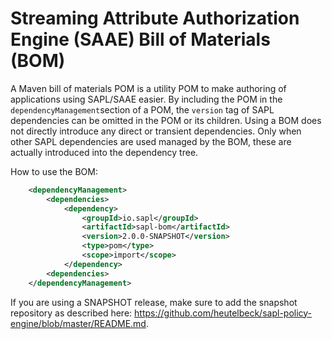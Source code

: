 # Streaming Attribute Authorization Engine (SAAE) Bill of Materials (BOM)

A Maven bill of materials POM is a utility POM to make authoring of applications using SAPL/SAAE easier.
By including the POM in the `dependencyManagement`section of a POM, the `version` tag of SAPL dependencies can be omitted in the POM or its children. Using a BOM does not directly introduce any direct or transient dependencies. Only when other SAPL dependencies are used managed by the BOM, these are actually introduced into the dependency tree.

How to use the BOM:

```xml
	<dependencyManagement>
		<dependencies>
			<dependency>
				<groupId>io.sapl</groupId>
				<artifactId>sapl-bom</artifactId>
				<version>2.0.0-SNAPSHOT</version>
				<type>pom</type>
				<scope>import</scope>
			</dependency>
		<dependencies>			
	</dependencyManagement>
```
	
If you are using a SNAPSHOT release, make sure to add the snapshot repository as described here: <https://github.com/heutelbeck/sapl-policy-engine/blob/master/README.md>.
